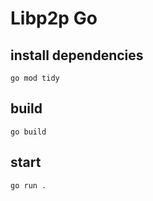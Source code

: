 # Libp2p Go
## install dependencies
```
go mod tidy
```

## build
```
go build
```


## start
```
go run .
```